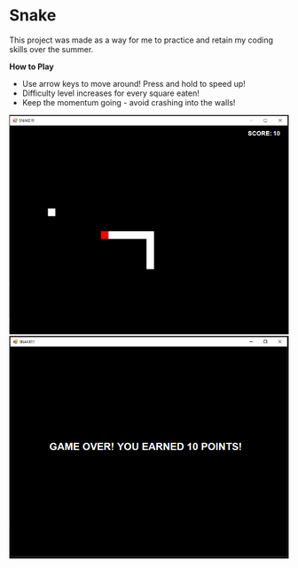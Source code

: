 # Snake
This project was made as a way for me to practice and retain my coding skills over the summer. 

**How to Play**

- Use arrow keys to move around! Press and hold to speed up!
- Difficulty level increases for every square eaten!
- Keep the momentum going - avoid crashing into the walls!

![alt text](https://github.com/pnw-dang/Snake/blob/main/Game.PNG)
![alt text](https://github.com/pnw-dang/Snake/blob/main/EndGame.PNG)

